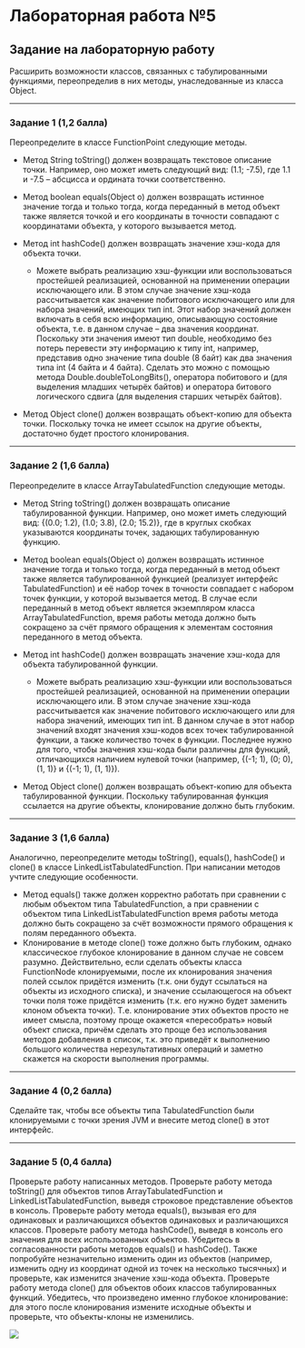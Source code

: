 # Лабораторная работа №5
## Задание на лабораторную работу
Расширить возможности классов, связанных с табулированными функциями,
переопределив в них методы, унаследованные из класса Object.
___
### Задание 1 (1,2 балла)
Переопределите в классе FunctionPoint следующие методы.
* Метод String toString() должен возвращать текстовое описание точки. Например,
оно может иметь следующий вид: (1.1; -7.5), где 1.1 и -7.5 – абсцисса и ордината
точки соответственно.
* Метод boolean equals(Object o) должен возвращать истинное значение тогда и
только тогда, когда переданный в метод объект также является точкой и его координаты в
точности совпадают с координатами объекта, у которого вызывается метод.
* Метод int hashCode() должен возвращать значение хэш-кода для объекта точки.

  * Можете выбрать реализацию хэш-функции или воспользоваться простейшей реализацией,
основанной на применении операции исключающего или. В этом случае значение хэш-кода
рассчитывается как значение побитового исключающего или для набора значений, имеющих
тип int. Этот набор значений должен включать в себя всю информацию, описывающую
состояние объекта, т.е. в данном случае – два значения координат. Поскольку эти значения
имеют тип double, необходимо без потерь перевести эту информацию к типу int,
например, представив одно значение типа double (8 байт) как два значения типа int (4
байта и 4 байта). Сделать это можно с помощью метода Double.doubleToLongBits(),
оператора побитового и (для выделения младших четырёх байтов) и оператора битового
логического сдвига (для выделения старших четырёх байтов).
* Метод Object clone() должен возвращать объект-копию для объекта точки.
Поскольку точка не имеет ссылок на другие объекты, достаточно будет простого
клонирования.
___
### Задание 2 (1,6 балла)
Переопределите в классе ArrayTabulatedFunction следующие методы.
* Метод String toString() должен возвращать описание табулированной функции.
Например, оно может иметь следующий вид: {(0.0; 1.2), (1.0; 3.8), (2.0;
15.2)}, где в круглых скобках указываются координаты точек, задающих табулированную
функцию.
* Метод boolean equals(Object o) должен возвращать истинное значение тогда и
только тогда, когда переданный в метод объект также является табулированной функцией
(реализует интерфейс TabulatedFunction) и её набор точек в точности совпадает с
набором точек функции, у которой вызывается метод. В случае если переданный в метод
объект является экземпляром класса ArrayTabulatedFunction, время работы метода
должно быть сокращено за счёт прямого обращения к элементам состояния переданного в
метод объекта.
* Метод int hashCode() должен возвращать значение хэш-кода для объекта
табулированной функции. 
    * Можете выбрать реализацию хэш-функции или воспользоваться
простейшей реализацией, основанной на применении операции исключающего или. В этом
случае значение хэш-кода рассчитывается как значение побитового исключающего или для
набора значений, имеющих тип int. В данном случае в этот набор значений входят значения
хэш-кодов всех точек табулированной функции, а также количество точек в функции.
Последнее нужно для того, чтобы значения хэш-кода были различны для функций,
отличающихся наличием нулевой точки (например, {(-1; 1), (0; 0), (1, 1)} и {(-1; 1), (1, 1)}).

* Метод Object clone() должен возвращать объект-копию для объекта
табулированной функции. Поскольку табулированная функция ссылается на другие объекты,
клонирование должно быть глубоким.
___
### Задание 3 (1,6 балла)
Аналогично, переопределите методы toString(), equals(), hashCode() и
clone() в классе LinkedListTabulatedFunction. При написании методов учтите
следующие особенности.
* Метод equals() также должен корректно работать при сравнении с любым объектом
типа TabulatedFunction, а при сравнении с объектом типа
LinkedListTabulatedFunction время работы метода должно быть сокращено за счёт
возможности прямого обращения к полям переданного объекта.
* Клонирование в методе clone() тоже должно быть глубоким, однако классическое
глубокое клонирование в данном случае не совсем разумно. Действительно, если сделать
объекты класса FunctionNode клонируемыми, после их клонирования значения полей
ссылок придётся изменить (т.к. они будут ссылаться на объекты из исходного списка), и
значение ссылающегося на объект точки поля тоже придётся изменить (т.к. его нужно будет
заменить клоном объекта точки). Т.е. клонирование этих объектов просто не имеет смысла,
поэтому проще окажется «пересобрать» новый объект списка, причём сделать это проще без
использования методов добавления в список, т.к. это приведёт к выполнению большого
количества нерезультативных операций и заметно скажется на скорости выполнения
программы.
___
### Задание 4 (0,2 балла)
Сделайте так, чтобы все объекты типа TabulatedFunction были клонируемыми с
точки зрения JVM и внесите метод clone() в этот интерфейс.
___
### Задание 5 (0,4 балла)
Проверьте работу написанных методов.
Проверьте работу метода toString() для объектов типов
ArrayTabulatedFunction и LinkedListTabulatedFunction, выведя строковое
представление объектов в консоль.
Проверьте работу метода equals(), вызывая его для одинаковых и различающихся
объектов одинаковых и различающихся классов.
Проверьте работу метода hashCode(), выведя в консоль его значения для всех
использованных объектов. Убедитесь в согласованности работы методов equals() и
hashCode(). Также попробуйте незначительно изменить один из объектов (например,
изменить одну из координат одной из точек на несколько тысячных) и проверьте, как
изменится значение хэш-кода объекта.
Проверьте работу метода clone() для объектов обоих классов табулированных
функций. Убедитесь, что произведено именно глубокое клонирование: для этого после
клонирования измените исходные объекты и проверьте, что объекты-клоны не изменились.

![](https://tenor.com/ru/view/boom-russian-russia-russ-putin-gif-20588269.gif)